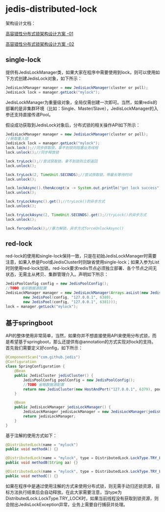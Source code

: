 # jedis-distributed-lock
架构设计文档：

[高容错性分布式锁架构设计方案 -01](https://xie.infoq.cn/article/4d571787a3280ef3094338f9b)

[高容错性分布式锁架构设计方案 -02](https://xie.infoq.cn/article/545a3accd173d6517ebd0ad59)

## single-lock
提供有JedisLockManager类，如果大家在程序中需要使用到lock，则可以使用如下方式创建JedisLock对象，如下所示：
```java
JedisLockManager manager = new JedisLockManager(cluster or poll);
JedisLock lock = manager.getLock("mylock");
```

JedisLockManager为重量级对象，全局仅需创建一次即可。当然，如果redis的部署的是非集群环境（比如：Single、Master/Slave），JedisLockManager的入参还支持直接传递Pool。

假设成功获取到JedisLock对象后，分布式锁的相关操作API如下所示：
```Java
JedisLockManager manager = new JedisLockManager(cluster or poll);
//获取重入锁
JedisLock lock = manager.getLock("mylock");
lock.lock();//同步获取锁，拿不到锁则阻塞业务线程
lock.unlock();//同步释放锁

lock.tryLock();//尝试获取锁，拿不到锁则立即返回
lock.unlock();

lock.tryLock(2, TimeUnit.SECONDS);//尝试获取锁，带最长等待时间
lock.unlock();

lock.lockAsync().thenAccept(x -> System.out.println("get lock success")).get();//lock()的异步方式
lock.unlock();

lock.tryLockAsync().get();//tryLock()的异步方式
lock.unlock();

lock.tryLockAsync(2, TimeUnit.SECONDS).get();//tryLock()的异步方式
lock.unlock();

lock.forceUnlock();//暴力解锁，异步方式forceUnlockAsync()
```

## red-lock
red-lock的使用和single-lock保持一致，只是在初始JedisLockManager时需要注意，如果入参是Pool或JedisCluster时则缺省使用single-lock；如果入参为List<Pool>时则使用red-lock加锁。red-lock要求redis节点必须独立部署、各个节点之间无状态，无需主从拷贝、集群管理介入。声明如下所示：
```Java
JedisPoolConfig config = new JedisPoolConfig();
//TODO 省却数据源配置
JedisLockManager manager = new JedisLockManager(Arrays.asList(new JedisPool(config, "127.0.0.1", 6379),
        new JedisPool(config, "127.0.0.1", 6380),
        new JedisPool(config, "127.0.0.1", 6381)));
lock = manager.getLock("mylock");
```

## 基于springboot
API的整体使用非常简单，当然，如果你并不想直接使用API来使用分布式锁，而是希望基于springboot，那么还提供有@annotation的方式实现对lock的支持。
首先我们需要定义好config，如下所示：
```Java
@ComponentScan("com.github.jedis")
@Configuration
class SpringConfiguration {
    @Bean
    public JedisCluster jedisCluster() {
        JedisPoolConfig poolConfig = new JedisPoolConfig();
        //TODO 省略数据源配置
        return new JedisCluster(new HostAndPort("127.0.0.1", 6379), poolConfig);
    }

    @Bean
    public JedisLockManager jedisLockManager() {
        JedisLockManager jedisLockManager = new JedisLockManager(jedisCluster());
        return jedisLockManager;
    }
}
```

基于注解的使用方式如下：
```Java
@DistributedLock(name = "mylock")
public void methodA() {}

@DistributedLock(name = "mylock", type = DistributedLock.LockType.TRY_LOCK)
public void methodB(String aa) {}

@DistributedLock(name = "mylock", type = DistributedLock.LockType.TRY_LOCK, time = 2, unit = TimeUnit.SECONDS)
public void methodC() {}
```

如果在程序中是通过使用注解的方式来使用分布式锁，则无需手动归还锁资源，目标方法执行结束后会自动释放。在此大家需要注意，当type为DistributedLock.LockType.TRY_LOCK时，如果当前线程没有获取到锁资源，则会抛出JedisLockException异常，业务上需要自行捕获并处理。
